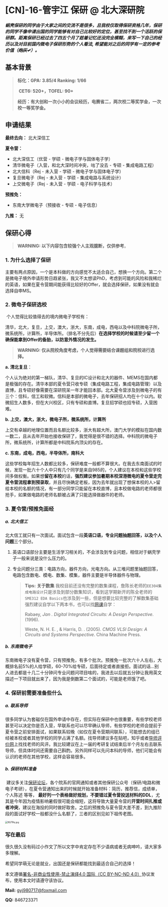 # [CN]-16-管宇江 保研 @ 北大深研院

##### 蜗壳保研的同学由于大家之间的交流不是很多，且我校仅取得保研资格几年，保研的同学不像申请出国的同学能够有对自己比较好的定位，甚至找不到一个活跃的保研群。距离保研已经过去了四五个月了趁着记忆还没完全模糊，来写一下自己的经历以及对目前国内微电子保研形势的个人看法, 希望能对之后的同学有一定的参考价值（~~炮灰✔~~）。



## 基本背景

> **标化：GPA: 3.85/4  Ranking: 1/66** 
>
> ​			  **CET6: 520+，TOFEL: 90+**
>
> **经历：有大创和一次小小的会议经历，电赛省二，两次校二等奖学金，一次校一等奖学金。**



## 申请结果

**最终去向：** 北大深信工

**夏令营：** 

- 北大深信工（优营 - 学硕 - 微电子学与固体电子学）
- 清华微电子（入营，和北大深时间冲突，咕了没去 - 专硕 - 集成电路工程）
- 北大信科（Rej - 未入营 - 学硕 - 微电子学与固体电子学）
- 复旦微电子（Rej - 未入营 - 学硕 - 集成电路与系统设计）
- 上交微电子（Rej - 未入营 - 学硕 - 电子科学与技术）

**预推免：** 

- 东南大学微电子（预接收 - 专硕 - 电子信息）

**九推：** 无



## 保研心得

> **WARNING: 以下内容包含较强个人主观臆断，仅供参考**。

### 1.  为什么选择了保研

​		主要有两点原因，一个是本科做的方向感觉不太适合自己，想换一个方向。第二个是微电子境外申请形势日趋紧张，我又不太想读PhD，考虑到可能的风险和我稀烂的英语，如果在夏令营期间能获得比较好的Offer，就会选择保研，如果没有就会选择自申MS。

### 2.  微电子保研选校

​		个人觉得比较值得去的境内微电子学校有：

清华，北大，复旦，上交，澳大，浙大，东南，成电，西电以及中科院微电子所，微系统所，计算所，半导体所。（排名不分先后）**在选择学校的时候请至少留一个确保能拿到Offer的备胎，以防意外情况的发生。**

> **WARNING: 仅从院校角度考虑，个人觉得需要结合课题组和院校进行选择。**

**a. 清北复旦**：

​		个人认为绝对的第一梯队，清华、复旦的IC设计和北大的器件、MEMS在国内都是极强的存在。清华本部的夏令营只收专硕（集成电路工程，集成电路管理）以及直博，且专硕好像需要在深研院呆一年才能回本部。北大夏令营涉及到微电子的有三个：信科，信工和软微。信科是本部的微电子，去年保研招人均在十个以内。软微招生人数多，但在大兴校区，只有专硕和直博。复旦招学硕也招专硕，入营困难。

**b. 上交，澳大，浙大，微电子所，微系统所，计算所**

​		上交有卓越的地理位置而且名额比较多，浙大有超大所，澳门大学的模拟在国内数一数二，且从去年开始也接收保研了，我觉得是很不错的选择。中科院的微电子所，微系统所，计算所都是中科院系内顶尖的存在。

**c. 东南，成电，西电，半导体所，南科大**

​		这些学校每年招生人数都比较多，保研难度一般都不算很大。在我去东南面试的时候，发现一批六十个人中只有几个同学是来自985的，个人建议在本校和这些学校间多做权衡。如果想**留在本校**的话，**强烈建议参加暑期本校深港微电的夏令营走完夏令营流程拿到预录取**，并且尽快确定老板，因为去年就出现了想保本校的人>留给本校的名额的情况，有一部分同学只能留在本校直博，且本校做电路的老师都很抢手，如果做电路的老师名额被占满了只能选择做器件的老师。

### 3.  夏令营/预推免面经

##### a. 北大信工

​		北大信工就只有一次面试。面试包含一段**英语口语，专业问题抽题回答，**以及**个人问题**三个部分。

1. 英语口语部分主要是生活学习相关的，不会涉及到专业问题，相信对于蜗壳学子一般来说是没什么压力的。

2. 专业问题分三类：电路方向，器件方向，光电方向。从三堆问题里抽题回答，电路包含数电、模电、数集、模集，器件主要是半导体器件与物理。

   > **Tips:** **关于数集** 我校目前还没有完整的数集课程，詹陈长老师的`EE304集成电路设计`只是涉及到部分数集知识，看到这学期新开的陈全老师的`SME312 EDA Basics`也涉及到一些，但是想要比较完整的了解数集基础强烈建议自学以下两本书，也可以找[网课](http://b23.tv/av40507227)自学：
   >
   > Rabaey, *Jan . Digital Integrated Circuits: A Design Perspective.* (1996).
   >
   > Weste, N. H. E. , & Harris, D. . (2005). *CMOS VLSI Design: A Circuits and Systems Perspective*. China Machine Press.

   

##### b.  东南微电子

​		东南微电子没有夏令营，只有预推免，有多个批次。预推免一批次六十人左右，大概排名前5%的人给学硕，60-70%给专硕，后面待定或者直接拒。面试的话...别人进去都是十几二十分钟问专业问题问项目啥的，我进去以后就五分钟让我用英文描述一下项目就出来了，因为我是倒数第二个面试的，可能是老师饿了吧。



### 4.  保研前需要准备些什么

##### a. 联系导师

​		很多同学认为套磁仅在国外申请中存在，但实际在保研中也很重要，有些学校老师甚至可以决定你是否入营，早联系也可以尽早确认导师，有些学校的老师会提前于夏令营之前安排面试，如果联系较晚（如仅在夏令营期间联系），可能想去的组已经被本校或者其他学校的同学占满了名额。找导师建议多在贴吧，知乎或者[导师评价网](https://www.mysupervisor.org/)上找找老师的风评。我比较建议在上一届的考研复试结束后半个月左右去联系导师，但具体时间还需要自己斟酌。另外同样可以先问本科的导师，他们可能会有认识的老师在其他学校，这样会容易很多。

##### b. 保研材料准备

​		建议多关注[保研论坛](https://www.eeban.com/)，各个院系的官网通知或者其他保研公众号（保研/电路和微电子考研），在夏令营通知出来的时候就开始准备材料：简历，推荐信，成绩单，个人陈述 等等， **最好列一个表格做好规划，不要错过夏令营投送材料的DDL**，尤其是今年因为疫情影响暑假很可能会缩短，这将导致大量夏令营的**开营时间扎推或者冲突**，建议在海投的同时做好取舍。之后的预推免与夏令营大差不差，到九推阶段的面试好学校一般都没什么名额了，三者的区别见如下祖传老图。

<img src="https://s1.ax1x.com/2020/03/14/8Q79lq.jpg" alt="8Q79lq.jpg" style="zoom:50%;" />

### 写在最后

很久很久没有码过小作文了所以文字中肯定存在不少语病或者无病呻吟，请大家多多理解。

希望同学萌无论是就业，出国还是保研都能找到最适合自己的选择！





本文遵循[署名-非商业性使用-禁止演绎4.0 国际（CC BY-NC-ND 4.0）](https://creativecommons.org/licenses/by-nc-nd/4.0/deed.zh)协议发布，使用本文时请遵守该协议。

**Mail:** gyj980717@foxmail.com

**QQ:** 846723371
